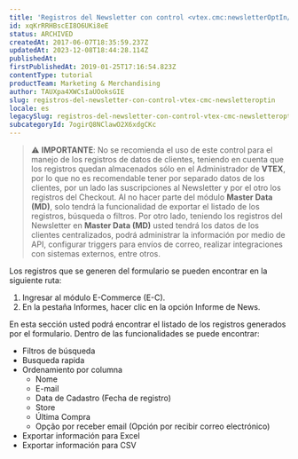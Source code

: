 ```yaml
---
title: 'Registros del Newsletter con control <vtex.cmc:newsletterOptIn/>'
id: xqKrRRHBscEI8O6UKi8eE
status: ARCHIVED
createdAt: 2017-06-07T18:35:59.237Z
updatedAt: 2023-12-08T18:44:28.114Z
publishedAt: 
firstPublishedAt: 2019-01-25T17:16:54.823Z
contentType: tutorial
productTeam: Marketing & Merchandising
author: TAUXpa4XWCsIaUOoksGIE
slug: registros-del-newsletter-con-control-vtex-cmc-newsletteroptin
locale: es
legacySlug: registros-del-newsletter-con-control-vtex-cmc-newsletteroptin
subcategoryId: 7ogirQ8NClawO2X6xdgCKc
---
```


>⚠️ __IMPORTANTE__: No se recomienda el uso de este control para el manejo de los registros de datos de clientes, teniendo en cuenta que los registros quedan almacenados sólo en el Administrador de __VTEX__, por lo que no es recomendable tener por separado datos de los clientes, por un lado las suscripciones al Newsletter y por el otro los registros del Checkout. Al no hacer parte del módulo __Master Data (MD)__, solo tendrá la funcionalidad de exportar el listado de los registros, búsqueda o filtros. Por otro lado, teniendo los registros del Newsletter en __Master Data (MD)__ usted tendrá los datos de los clientes centralizados, podrá administrar la información por medio de API, configurar triggers para envíos de correo, realizar integraciones con sistemas externos, entre otros.
 
Los registros que se generen del formulario se pueden encontrar en la siguiente ruta:
  1. Ingresar al módulo E-Commerce (E-C).
  2. En la pestaña Informes, hacer clic en la opción Informe de News.
 
En esta sección usted podrá encontrar el listado de los registros generados por el formulario. Dentro de las funcionalidades se puede encontrar:
  - Filtros de búsqueda
  - Busqueda rapida
  - Ordenamiento por columna
    - Nome
    - E-mail
    - Data de Cadastro (Fecha de registro)
    - Store
    - Última Compra
    - Opção por receber email (Opción por recibir correo electrónico)
  - Exportar información para Excel
  - Exportar información para CSV

